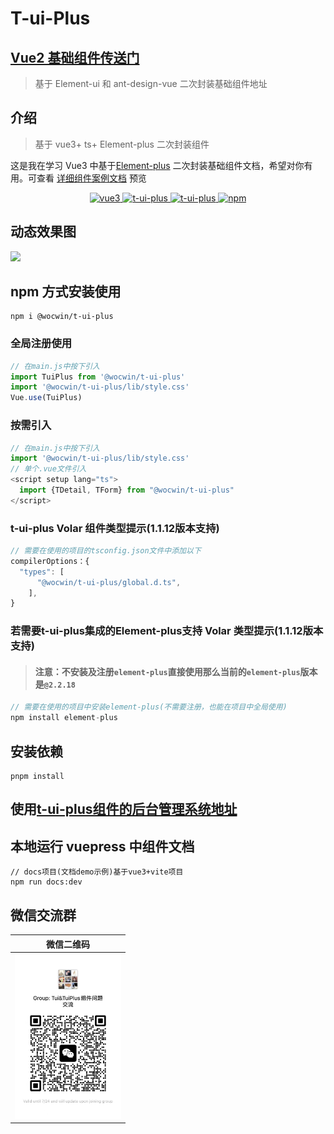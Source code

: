 # T-ui-Plus

## [Vue2 基础组件传送门](https://github.com/wocwin/t-ui)

> 基于 Element-ui 和 ant-design-vue 二次封装基础组件地址

## 介绍

> 基于 vue3+ ts+ Element-plus 二次封装组件

这是我在学习 Vue3 中基于[Element-plus](https://element-plus.org/zh-CN/) 二次封装基础组件文档，希望对你有用。可查看 [详细组件案例文档](https://wocwin.github.io/t-ui-plus/) 预览

<p align="center">
  <a href="https://github.com/vuejs/vue" target="_blank">
    <img src="https://img.shields.io/badge/vue-3.2.36-brightgreen.svg" alt="vue3">
  </a>
  <a href="https://gitee.com/wocwin/t-ui-plus/stargazers" target="_blank">
    <img src="https://gitee.com/wocwin/t-ui-plus/badge/star.svg?theme=dark" alt="t-ui-plus">
  </a>
   <a href="https://github.com/wocwin/t-ui-plus/stargazers" target="_blank">
    <img src="https://img.shields.io/github/stars/wocwin/t-ui-plus.svg" alt="t-ui-plus">
  </a>
   <a href="https://www.npmjs.com/package/@wocwin/t-ui-plus" target="_blank">
      <img alt="npm" src="https://img.shields.io/npm/v/@wocwin/t-ui-plus.svg" />
    </a>
</p>

## 动态效果图

<img src="./README_GIF/TuiPlus__demo.gif">

## npm 方式安装使用

```shell
npm i @wocwin/t-ui-plus
```

### 全局注册使用

```js
// 在main.js中按下引入
import TuiPlus from '@wocwin/t-ui-plus'
import '@wocwin/t-ui-plus/lib/style.css'
Vue.use(TuiPlus)
```

### 按需引入

```js
// 在main.js中按下引入
import '@wocwin/t-ui-plus/lib/style.css'
// 单个.vue文件引入
<script setup lang="ts">
  import {TDetail, TForm} from "@wocwin/t-ui-plus"
</script>
```

### t-ui-plus Volar 组件类型提示(1.1.12版本支持)

```js
// 需要在使用的项目的tsconfig.json文件中添加以下
compilerOptions：{
  "types": [
      "@wocwin/t-ui-plus/global.d.ts",
    ],
}

```
### 若需要t-ui-plus集成的Element-plus支持 Volar 类型提示(1.1.12版本支持)
>#### 注意：不安装及注册`element-plus`直接使用那么当前的`element-plus`版本是`@2.2.18`

```js
// 需要在使用的项目中安装element-plus(不需要注册，也能在项目中全局使用)
npm install element-plus

```
## 安装依赖

```shell
pnpm install

```

## 使用[t-ui-plus组件的后台管理系统地址](https://github.com/wocwin/wocwin-admin)

## 本地运行 vuepress 中组件文档

```shell
// docs项目(文档demo示例)基于vue3+vite项目
npm run docs:dev

```
## 微信交流群

|                微信二维码                 |
| :---------------------------------------: |
| <img src="./public/weixin.jpg" width=170> |
